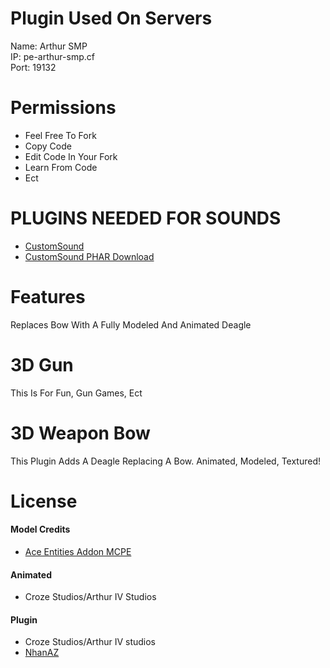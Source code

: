 # Plugin Used On Servers
Name: Arthur SMP <br/>
IP: pe-arthur-smp.cf <br/>
Port: 19132 

# Permissions
- Feel Free To Fork
- Copy Code
- Edit Code In Your Fork
- Learn From Code
- Ect

# PLUGINS NEEDED FOR SOUNDS
- [CustomSound](https://github.com/Mcbeany/CustomSound)
- [CustomSound PHAR Download](https://www.mediafire.com/file/74xmocl62p556xk/CustomSounds.phar/file)

# Features
Replaces Bow With A Fully Modeled And Animated Deagle

# 3D Gun
This Is For Fun, Gun Games, Ect

# 3D Weapon Bow
This Plugin Adds A Deagle Replacing A Bow.
Animated, Modeled, Textured!

# License
#### Model Credits
- [Ace Entities Addon MCPE](https://mcpedl.com/aceentities-addon/)

#### Animated
- Croze Studios/Arthur IV Studios

#### Plugin
- Croze Studios/Arthur IV studios
- [NhanAZ](https://github.com/NhanAZ)
